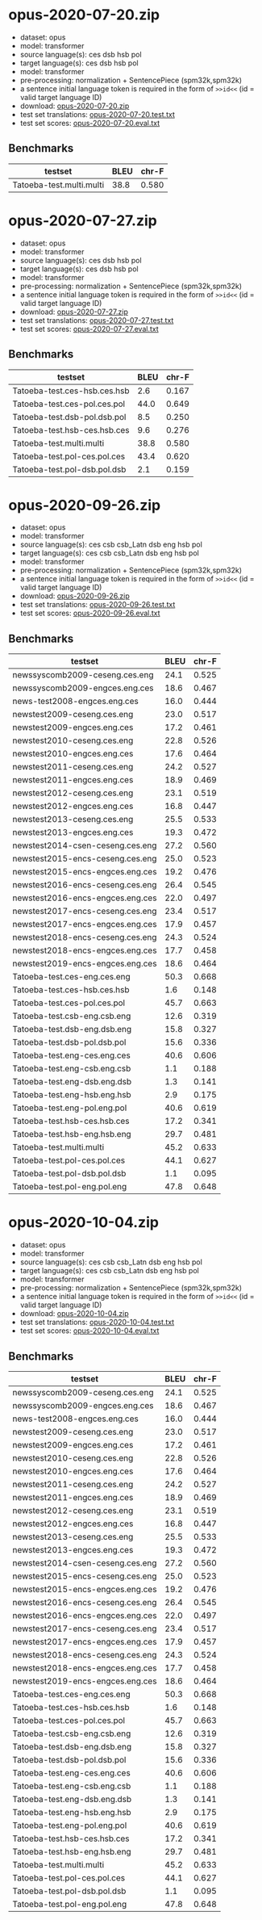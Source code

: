 # opus-2020-07-20.zip

* dataset: opus
* model: transformer
* source language(s): ces dsb hsb pol
* target language(s): ces dsb hsb pol
* model: transformer
* pre-processing: normalization + SentencePiece (spm32k,spm32k)
* a sentence initial language token is required in the form of `>>id<<` (id = valid target language ID)
* download: [opus-2020-07-20.zip](https://object.pouta.csc.fi/Tatoeba-MT-models/zlw-zlw/opus-2020-07-20.zip)
* test set translations: [opus-2020-07-20.test.txt](https://object.pouta.csc.fi/Tatoeba-MT-models/zlw-zlw/opus-2020-07-20.test.txt)
* test set scores: [opus-2020-07-20.eval.txt](https://object.pouta.csc.fi/Tatoeba-MT-models/zlw-zlw/opus-2020-07-20.eval.txt)

## Benchmarks

| testset               | BLEU  | chr-F |
|-----------------------|-------|-------|
| Tatoeba-test.multi.multi 	| 38.8 	| 0.580 |

# opus-2020-07-27.zip

* dataset: opus
* model: transformer
* source language(s): ces dsb hsb pol
* target language(s): ces dsb hsb pol
* model: transformer
* pre-processing: normalization + SentencePiece (spm32k,spm32k)
* a sentence initial language token is required in the form of `>>id<<` (id = valid target language ID)
* download: [opus-2020-07-27.zip](https://object.pouta.csc.fi/Tatoeba-MT-models/zlw-zlw/opus-2020-07-27.zip)
* test set translations: [opus-2020-07-27.test.txt](https://object.pouta.csc.fi/Tatoeba-MT-models/zlw-zlw/opus-2020-07-27.test.txt)
* test set scores: [opus-2020-07-27.eval.txt](https://object.pouta.csc.fi/Tatoeba-MT-models/zlw-zlw/opus-2020-07-27.eval.txt)

## Benchmarks

| testset               | BLEU  | chr-F |
|-----------------------|-------|-------|
| Tatoeba-test.ces-hsb.ces.hsb 	| 2.6 	| 0.167 |
| Tatoeba-test.ces-pol.ces.pol 	| 44.0 	| 0.649 |
| Tatoeba-test.dsb-pol.dsb.pol 	| 8.5 	| 0.250 |
| Tatoeba-test.hsb-ces.hsb.ces 	| 9.6 	| 0.276 |
| Tatoeba-test.multi.multi 	| 38.8 	| 0.580 |
| Tatoeba-test.pol-ces.pol.ces 	| 43.4 	| 0.620 |
| Tatoeba-test.pol-dsb.pol.dsb 	| 2.1 	| 0.159 |

# opus-2020-09-26.zip

* dataset: opus
* model: transformer
* source language(s): ces csb csb_Latn dsb eng hsb pol
* target language(s): ces csb csb_Latn dsb eng hsb pol
* model: transformer
* pre-processing: normalization + SentencePiece (spm32k,spm32k)
* a sentence initial language token is required in the form of `>>id<<` (id = valid target language ID)
* download: [opus-2020-09-26.zip](https://object.pouta.csc.fi/Tatoeba-MT-models/zlw-zlw/opus-2020-09-26.zip)
* test set translations: [opus-2020-09-26.test.txt](https://object.pouta.csc.fi/Tatoeba-MT-models/zlw-zlw/opus-2020-09-26.test.txt)
* test set scores: [opus-2020-09-26.eval.txt](https://object.pouta.csc.fi/Tatoeba-MT-models/zlw-zlw/opus-2020-09-26.eval.txt)

## Benchmarks

| testset               | BLEU  | chr-F |
|-----------------------|-------|-------|
| newssyscomb2009-ceseng.ces.eng 	| 24.1 	| 0.525 |
| newssyscomb2009-engces.eng.ces 	| 18.6 	| 0.467 |
| news-test2008-engces.eng.ces 	| 16.0 	| 0.444 |
| newstest2009-ceseng.ces.eng 	| 23.0 	| 0.517 |
| newstest2009-engces.eng.ces 	| 17.2 	| 0.461 |
| newstest2010-ceseng.ces.eng 	| 22.8 	| 0.526 |
| newstest2010-engces.eng.ces 	| 17.6 	| 0.464 |
| newstest2011-ceseng.ces.eng 	| 24.2 	| 0.527 |
| newstest2011-engces.eng.ces 	| 18.9 	| 0.469 |
| newstest2012-ceseng.ces.eng 	| 23.1 	| 0.519 |
| newstest2012-engces.eng.ces 	| 16.8 	| 0.447 |
| newstest2013-ceseng.ces.eng 	| 25.5 	| 0.533 |
| newstest2013-engces.eng.ces 	| 19.3 	| 0.472 |
| newstest2014-csen-ceseng.ces.eng 	| 27.2 	| 0.560 |
| newstest2015-encs-ceseng.ces.eng 	| 25.0 	| 0.523 |
| newstest2015-encs-engces.eng.ces 	| 19.2 	| 0.476 |
| newstest2016-encs-ceseng.ces.eng 	| 26.4 	| 0.545 |
| newstest2016-encs-engces.eng.ces 	| 22.0 	| 0.497 |
| newstest2017-encs-ceseng.ces.eng 	| 23.4 	| 0.517 |
| newstest2017-encs-engces.eng.ces 	| 17.9 	| 0.457 |
| newstest2018-encs-ceseng.ces.eng 	| 24.3 	| 0.524 |
| newstest2018-encs-engces.eng.ces 	| 17.7 	| 0.458 |
| newstest2019-encs-engces.eng.ces 	| 18.6 	| 0.464 |
| Tatoeba-test.ces-eng.ces.eng 	| 50.3 	| 0.668 |
| Tatoeba-test.ces-hsb.ces.hsb 	| 1.6 	| 0.148 |
| Tatoeba-test.ces-pol.ces.pol 	| 45.7 	| 0.663 |
| Tatoeba-test.csb-eng.csb.eng 	| 12.6 	| 0.319 |
| Tatoeba-test.dsb-eng.dsb.eng 	| 15.8 	| 0.327 |
| Tatoeba-test.dsb-pol.dsb.pol 	| 15.6 	| 0.336 |
| Tatoeba-test.eng-ces.eng.ces 	| 40.6 	| 0.606 |
| Tatoeba-test.eng-csb.eng.csb 	| 1.1 	| 0.188 |
| Tatoeba-test.eng-dsb.eng.dsb 	| 1.3 	| 0.141 |
| Tatoeba-test.eng-hsb.eng.hsb 	| 2.9 	| 0.175 |
| Tatoeba-test.eng-pol.eng.pol 	| 40.6 	| 0.619 |
| Tatoeba-test.hsb-ces.hsb.ces 	| 17.2 	| 0.341 |
| Tatoeba-test.hsb-eng.hsb.eng 	| 29.7 	| 0.481 |
| Tatoeba-test.multi.multi 	| 45.2 	| 0.633 |
| Tatoeba-test.pol-ces.pol.ces 	| 44.1 	| 0.627 |
| Tatoeba-test.pol-dsb.pol.dsb 	| 1.1 	| 0.095 |
| Tatoeba-test.pol-eng.pol.eng 	| 47.8 	| 0.648 |

# opus-2020-10-04.zip

* dataset: opus
* model: transformer
* source language(s): ces csb csb_Latn dsb eng hsb pol
* target language(s): ces csb csb_Latn dsb eng hsb pol
* model: transformer
* pre-processing: normalization + SentencePiece (spm32k,spm32k)
* a sentence initial language token is required in the form of `>>id<<` (id = valid target language ID)
* download: [opus-2020-10-04.zip](https://object.pouta.csc.fi/Tatoeba-MT-models/zlw-zlw/opus-2020-10-04.zip)
* test set translations: [opus-2020-10-04.test.txt](https://object.pouta.csc.fi/Tatoeba-MT-models/zlw-zlw/opus-2020-10-04.test.txt)
* test set scores: [opus-2020-10-04.eval.txt](https://object.pouta.csc.fi/Tatoeba-MT-models/zlw-zlw/opus-2020-10-04.eval.txt)

## Benchmarks

| testset               | BLEU  | chr-F |
|-----------------------|-------|-------|
| newssyscomb2009-ceseng.ces.eng 	| 24.1 	| 0.525 |
| newssyscomb2009-engces.eng.ces 	| 18.6 	| 0.467 |
| news-test2008-engces.eng.ces 	| 16.0 	| 0.444 |
| newstest2009-ceseng.ces.eng 	| 23.0 	| 0.517 |
| newstest2009-engces.eng.ces 	| 17.2 	| 0.461 |
| newstest2010-ceseng.ces.eng 	| 22.8 	| 0.526 |
| newstest2010-engces.eng.ces 	| 17.6 	| 0.464 |
| newstest2011-ceseng.ces.eng 	| 24.2 	| 0.527 |
| newstest2011-engces.eng.ces 	| 18.9 	| 0.469 |
| newstest2012-ceseng.ces.eng 	| 23.1 	| 0.519 |
| newstest2012-engces.eng.ces 	| 16.8 	| 0.447 |
| newstest2013-ceseng.ces.eng 	| 25.5 	| 0.533 |
| newstest2013-engces.eng.ces 	| 19.3 	| 0.472 |
| newstest2014-csen-ceseng.ces.eng 	| 27.2 	| 0.560 |
| newstest2015-encs-ceseng.ces.eng 	| 25.0 	| 0.523 |
| newstest2015-encs-engces.eng.ces 	| 19.2 	| 0.476 |
| newstest2016-encs-ceseng.ces.eng 	| 26.4 	| 0.545 |
| newstest2016-encs-engces.eng.ces 	| 22.0 	| 0.497 |
| newstest2017-encs-ceseng.ces.eng 	| 23.4 	| 0.517 |
| newstest2017-encs-engces.eng.ces 	| 17.9 	| 0.457 |
| newstest2018-encs-ceseng.ces.eng 	| 24.3 	| 0.524 |
| newstest2018-encs-engces.eng.ces 	| 17.7 	| 0.458 |
| newstest2019-encs-engces.eng.ces 	| 18.6 	| 0.464 |
| Tatoeba-test.ces-eng.ces.eng 	| 50.3 	| 0.668 |
| Tatoeba-test.ces-hsb.ces.hsb 	| 1.6 	| 0.148 |
| Tatoeba-test.ces-pol.ces.pol 	| 45.7 	| 0.663 |
| Tatoeba-test.csb-eng.csb.eng 	| 12.6 	| 0.319 |
| Tatoeba-test.dsb-eng.dsb.eng 	| 15.8 	| 0.327 |
| Tatoeba-test.dsb-pol.dsb.pol 	| 15.6 	| 0.336 |
| Tatoeba-test.eng-ces.eng.ces 	| 40.6 	| 0.606 |
| Tatoeba-test.eng-csb.eng.csb 	| 1.1 	| 0.188 |
| Tatoeba-test.eng-dsb.eng.dsb 	| 1.3 	| 0.141 |
| Tatoeba-test.eng-hsb.eng.hsb 	| 2.9 	| 0.175 |
| Tatoeba-test.eng-pol.eng.pol 	| 40.6 	| 0.619 |
| Tatoeba-test.hsb-ces.hsb.ces 	| 17.2 	| 0.341 |
| Tatoeba-test.hsb-eng.hsb.eng 	| 29.7 	| 0.481 |
| Tatoeba-test.multi.multi 	| 45.2 	| 0.633 |
| Tatoeba-test.pol-ces.pol.ces 	| 44.1 	| 0.627 |
| Tatoeba-test.pol-dsb.pol.dsb 	| 1.1 	| 0.095 |
| Tatoeba-test.pol-eng.pol.eng 	| 47.8 	| 0.648 |

